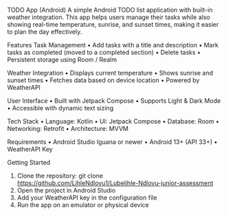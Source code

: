 TODO App (Android)
A simple Android TODO list application with built-in weather integration.
This app helps users manage their tasks while also showing real-time temperature, sunrise, and sunset times, making it easier to plan the day effectively.

Features
Task Management
•	Add tasks with a title and description
•	Mark tasks as completed (moved to a completed section)
•	Delete tasks
•	Persistent storage using Room / Realm

Weather Integration
•	Displays current temperature
•	Shows sunrise and sunset times
•	Fetches data based on device location
•	Powered by WeatherAPI 

User Interface
•	Built with Jetpack Compose
•	Supports Light & Dark Mode
•	Accessible with dynamic text sizing 

Tech Stack
•	Language: Kotlin
•	UI: Jetpack Compose
•	Database: Room 
•	Networking: Retrofit
•	Architecture: MVVM

Requirements
•	Android Studio Iguana or newer
•	Android 13+ (API 33+)
•	WeatherAPI Key 

 Getting Started
1.	Clone the repository: git clone https://github.com/LihleNdlovu1/Lubelihle-Ndlovu-junior-assessment
2.	Open the project in Android Studio
3.	Add your WeatherAPI key in the configuration file
4.	Run the app on an emulator or physical device  
